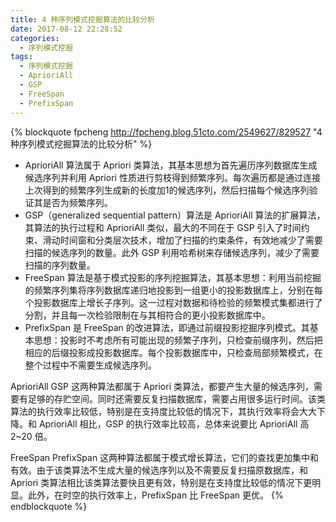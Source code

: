 ```yaml
---
title: 4 种序列模式挖掘算法的比较分析
date: 2017-08-12 22:28:52
categories:
  - 序列模式挖掘
tags:
  - 序列模式挖掘
  - AprioriAll
  - GSP
  - FreeSpan
  - PrefixSpan
---
```


{% blockquote fpcheng http://fpcheng.blog.51cto.com/2549627/829527 "4 种序列模式挖掘算法的比较分析" %}
* AprioriAll 算法属于 Apriori 类算法，其基本思想为首先遍历序列数据库生成候选序列并利用 Apriori 性质进行剪枝得到频繁序列。每次遍历都是通过连接上次得到的频繁序列生成新的长度加1的候选序列，然后扫描每个候选序列验证其是否为频繁序列。
* GSP（generalized sequential pattern）算法是 AprioriAll 算法的扩展算法，其算法的执行过程和 AprioriAll 类似，最大的不同在于 GSP 引入了时间约束、滑动时间窗和分类层次技术，增加了扫描的约束条件，有效地减少了需要扫描的候选序列的数量。此外 GSP 利用哈希树来存储候选序列，减少了需要扫描的序列数量。
* FreeSpan 算法是基于模式投影的序列挖掘算法，其基本思想：利用当前挖掘的频繁序列集将序列数据库递归地投影到一组更小的投影数据库上，分别在每个投影数据库上增长子序列。这一过程对数据和待检验的频繁模式集都进行了分割，并且每一次检验限制在与其相符合的更小投影数据库中。
* PrefixSpan 是 FreeSpan 的改进算法，即通过前缀投影挖掘序列模式。其基本思想：投影时不考虑所有可能出现的频繁子序列，只检查前缀序列，然后把相应的后缀投影成投影数据库。每个投影数据库中，只检查局部频繁模式，在整个过程中不需要生成候选序列。

AprioriAll GSP 这两种算法都属于 Apriori 类算法，都要产生大量的候选序列，需要有足够的存贮空间。同时还需要反复扫描数据库，需要占用很多运行时间。该类算法的执行效率比较低，特别是在支持度比较低的情况下，其执行效率将会大大下降。和 AprioriAll 相比，GSP 的执行效率比较高，总体来说要比 AprioriAll 高 2~20 倍。

FreeSpan PrefixSpan 这两种算法都属于模式增长算法，它们的查找更加集中和有效。由于该类算法不生成大量的候选序列以及不需要反复扫描原数据库，和 Apriori 类算法相比该类算法要快且更有效，特别是在支持度比较低的情况下更明显。此外，在时空的执行效率上，PrefixSpan 比 FreeSpan 更优。
{% endblockquote %}
